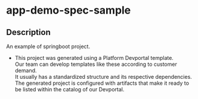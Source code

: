 # app-demo-spec-sample

## Description




An example of springboot project.

- This project was generated using a Platform Devportal template. <br>
Our team can develop templates like these according to customer demand. <br> 
It usually has a standardized structure and its respective dependencies. <br>
The generated project is configured with artifacts that make it ready to be listed within the catalog of our Devportal.
